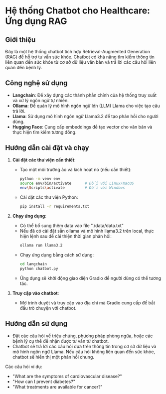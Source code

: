 # Hệ thống Chatbot cho Healthcare: Ứng dụng RAG

## Giới thiệu
Đây là một hệ thống chatbot tích hợp Retrieval-Augmented Generation (RAG) để hỗ trợ tư vấn sức khỏe. Chatbot có khả năng tìm kiếm thông tin liên quan đến sức khỏe từ cơ sở dữ liệu văn bản và trả lời các câu hỏi liên quan đến bệnh lý.

## Công nghệ sử dụng
- **Langchain**: Để xây dựng các thành phần chính của hệ thống truy xuất và xử lý ngôn ngữ tự nhiên.
- **Ollama**: Để quản lý mô hình ngôn ngữ lớn (LLM) Llama cho việc tạo câu trả lời.
- **Llama**: Sử dụng mô hình ngôn ngữ Llama3.2 để tạo phản hồi cho người dùng.
- **Hugging Face**: Cung cấp embeddings để tạo vector cho văn bản và thực hiện tìm kiếm tương đồng.

## Hướng dẫn cài đặt và chạy
1. **Cài đặt các thư viện cần thiết**:
   - Tạo một môi trường ảo và kích hoạt nó (nếu cần thiết):
     ```bash
     python -m venv env
     source env/bin/activate      # Đối với Linux/macOS
     env\Scripts\activate         # Đối với Windows
     ```
   - Cài đặt các thư viện Python:
     ```bash
     pip install -r requirements.txt
     ```
2. **Chạy ứng dụng**:
   - Có thể bổ sung thêm data vào file "./data/data.txt"
   - Nếu đã có cài đặt sẵn ollama và mô hình llama3.2 trên local, thực hiện lệnh sau để cải thiện thời gian phản hồi:
      ```bash
      ollama run llama3.2
      ```
   - Chạy ứng dụng bằng cách sử dụng:
     ```bash
     cd langchain
     python chatbot.py
     ```
   - Ứng dụng sẽ khởi động giao diện Gradio để người dùng có thể tương tác.

2. **Truy cập vào chatbot**:
   - Mở trình duyệt và truy cập vào địa chỉ mà Gradio cung cấp để bắt đầu trò chuyện với chatbot.

## Hướng dẫn sử dụng
- Đặt các câu hỏi về triệu chứng, phương pháp phòng ngừa, hoặc các bệnh lý cụ thể để nhận được tư vấn từ chatbot.
- Chatbot sẽ trả lời các câu hỏi dựa trên thông tin trong cơ sở dữ liệu và mô hình ngôn ngữ Llama. Nếu câu hỏi không liên quan đến sức khỏe, chatbot sẽ hiển thị một phản hồi chung.

Các câu hỏi ví dụ:
- "What are the symptoms of cardiovascular disease?"
- "How can I prevent diabetes?"
- "What treatments are available for cancer?"
